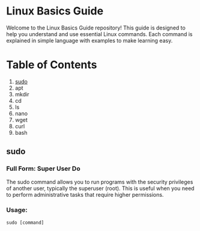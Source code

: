 # Linux Basics Guide

Welcome to the Linux Basics Guide repository! This guide is designed to help you understand and use essential Linux commands. Each command is explained in simple language with examples to make learning easy.

# Table of Contents

1. [sudo](#sudo)
2. apt
3. mkdir
4. cd
5. ls
6. nano
7. wget
8. curl
9. bash

## sudo
### Full Form: Super User Do

The sudo command allows you to run programs with the security privileges of another user, typically the superuser (root). This is useful when you need to perform administrative tasks that require higher permissions.

### Usage:
```sudo [command]```
